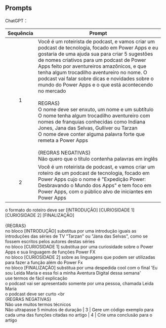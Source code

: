 ## Prompts


ChatGPT：

|Sequência| Prompt                                                                                                                                                                                                                                                                         |
| :-----: | ------------------------------------------------------------------------------------------------------------------------------------------------------------------------------------------------------------------------------------------------------------------------------ |
|    1    | Você é um roteirista de podcast, e vamos criar um podcast de tecnologia, focado em Power Apps e eu gostaria de uma ajuda sua para criar 5 sugestões de nomes criativos para um podcast de Power Apps feito por aventureiros amazônicos, e que tenha algum trocadilho aventureiro no nome. O podcast vai falar sobre dicas e novidades sobre o mundo do Power Apps e o que está acontecendo no mercado <br><br> REGRAS} <br> O nome deve ser enxuto, um nome e um subtítulo <br> O nome tenha algum trocadilho aventureiro com nomes de franquias conhecidas como Indiana Jones,  Jana das Selvas, Gulliver ou Tarzan <br> O nome deve conter alguma palavra forte que remeta a Power Apps <br><br> {REGRAS NEGATIVAS} <br> Não quero que o título contenha palavras em inglês 
|    2    | Você é um roteirista de podcast, e vamos criar um roteiro de um podcast de tecnologia, focado em Power Apps cujo o nome é "Expedição Power: Desbravando o Mundo dos Apps" e tem foco em Power Apps, com o público alvo de iniciantes em Power Apps <br>
o formato do roteiro deve ser [INTRODUÇÃO] [CURIOSIDADE 1] [CURIOSIDADE 2] [FINALIZAÇÃO] <br><br> {REGRAS}<br> no bloco [INTRODUÇÃO] substitua por uma introdução iguais as introduções das séries de TV "Tarzan" ou "Jana das Selvas", como se fossem escritos pelos autores destas séries <br> no bloco [CURIOSIDADE 1] substitua por uma curiosidade sobre o Power Apps e sua linguagem de funções Power FX <br> no bloco [CURIOSIDADE 2] sobre as linguagens que podem ser utilizadas para fazer a função além do Power Fx <br> no bloco [FINALIZAÇÃO] substitua por uma despedida cool com o final 'Eu sou Leida Maria e essa foi a minha Aventura Digital dessa semana' <br> use termos de fácil explicação <br> o podcast vai ser apresentado somente por uma pessoa, chamada Leida Maria <br> o podcast deve ser curto <br<br> 
{REGRAS NEGATIVAS} <br> Não use muitos termos técnicos <br> Não ultrapasse 5 minutos de duração 
|    3    | Gere um código exemplo para cada uma das funções citadas no artigo
|    4    | Crie uma conclusão para o artigo
